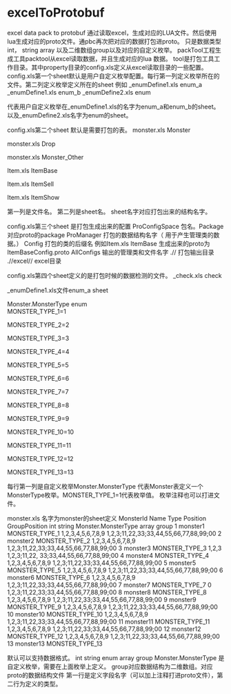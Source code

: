 # excelToProtobuf
excel data pack to protobuf
通过读取excel，生成对应的LUA文件。然后使用lua生成对应的proto文件。通pbc再次把对应的数据打包进proto。
只是数据类型 int， string  array 以及二维数组group以及对应的自定义枚举。
packTool工程生成工具packtool从excel读取数据，并且生成对应的lua 数据。
tool是打包工具工作目录。其中property目录的config.xls定义从excel读取目录的一些配置。
config.xls第一个sheet默认是用户自定义枚举配置。每行第一列定义枚举所在的文件。第二列定义枚举定义所在的sheet
例如 
_enumDefine1.xls	enum_a
_enumDefine1.xls	enum_b
_enumDefine2.xls	enum  

代表用户自定义枚举在_enumDefine1.xls的名字为enum_a和enum_b的sheet。以及_enumDefine2.xls名字为enum的sheet。

config.xls第二个sheet 默认是需要打包的表。
monster.xls	Monster

monster.xls	Drop

monster.xls	Monster_Other

Item.xls	ItemBase

Item.xls	ItemSell

Item.xls	ItemShow

第一列是文件名。 第二列是sheet名。 sheet名字对应打包出来的结构名字。

config.xls第三个sheet 是打包生成出来的配置
ProConfigSpace	包名。Package 对应proto的package
ProManager	    打包的数据结构名字（ 用于产生管理类的数据。）
Config	        打包的类的后缀名 例如Item.xls	ItemBase 生成出来的proto为ItemBaseConfig.proto
AllConfigs	    输出的管理类和文件名字
.//	            打包输出目录
.//excel//	     excel目录

config.xls第四个sheet定义的是打包时候的数据检测的文件。
_check.xls	check

_enumDefine1.xls文件enum_a sheet

Monster.MonsterType
enum	  
MONSTER_TYPE_1=1	    

MONSTER_TYPE_2=2	    

MONSTER_TYPE_3=3

MONSTER_TYPE_4=4	

MONSTER_TYPE_5=5	

MONSTER_TYPE_6=6	

MONSTER_TYPE_7=7	

MONSTER_TYPE_8=8	

MONSTER_TYPE_9=9	

MONSTER_TYPE_10=10	

MONSTER_TYPE_11=11	

MONSTER_TYPE_12=12	

MONSTER_TYPE_13=13

每行第一列是自定义枚举Monster.MonsterType 代表Monster表定义一个MonsterType枚举。MONSTER_TYPE_1=1代表枚举值。 枚举注释也可以打进文件。

monster.xls 名字为monster的sheet定义
MonsterId	  Name	      Type	                  Position	                        GroupPosition
int	        string	    Monster.MonsterType	  array	                              group
1	          monster1	    MONSTER_TYPE_1	      1,2,3,4,5,6,7,8,9	                 1,2,3;11,22,33;33,44,55,66,77,88,99;00
2	          monster2	    MONSTER_TYPE_2	      1,2,3,4,5,6,7,8,9	                 1,2,3;11,22,33;33,44,55,66,77,88,99;00
3	          monster3	    MONSTER_TYPE_3	      1,2,3	1,2,3;11,22,                 33;33,44,55,66,77,88,99;00
4	          monster4	    MONSTER_TYPE_4	      1,2,3,4,5,6,7,8,9	                 1,2,3;11,22,33;33,44,55,66,77,88,99;00
5	          monster5	    MONSTER_TYPE_5	      1,2,3,4,5,6,7,8,9	                 1,2,3;11,22,33;33,44,55,66,77,88,99;00
6	          monster6	    MONSTER_TYPE_6	      1,2,3,4,5,6,7,8,9	                 1,2,3;11,22,33;33,44,55,66,77,88,99;00
7	          monster7	    MONSTER_TYPE_7	      0	                                 1,2,3;11,22,33;33,44,55,66,77,88,99;00
8	          monster8	    MONSTER_TYPE_8	      1,2,3,4,5,6,7,8,9	                 1,2,3;11,22,33;33,44,55,66,77,88,99;00
9	          monster9	    MONSTER_TYPE_9	      1,2,3,4,5,6,7,8,9	                 1,2,3;11,22,33;33,44,55,66,77,88,99;00
10	        monster10	    MONSTER_TYPE_10	      1,2,3,4,5,6,7,8,9	                 1,2,3;11,22,33;33,44,55,66,77,88,99;00
11	        monster11	    MONSTER_TYPE_11	      1,2,3,4,5,6,7,8,9	                 1,2,3;11,22,33;33,44,55,66,77,88,99;00
12	        monster12	    MONSTER_TYPE_12	      1,2,3,4,5,6,7,8,9	                 1,2,3;11,22,33;33,44,55,66,77,88,99;00
13	        monster13	    MONSTER_TYPE_13	      	

默认可以支持数据格式。 int  string enum array group
Monster.MonsterType 是自定义枚举，需要在上面枚举上定义。 group对应数据结构为二维数组。对应proto的数据结构文件
第一行是定义字段名字（可以加上注释打进proto文件），第二行为定义的类型。





